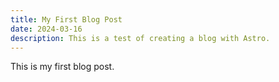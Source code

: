 ```yaml
---
title: My First Blog Post
date: 2024-03-16
description: This is a test of creating a blog with Astro. 
---
```


This is my first blog post.